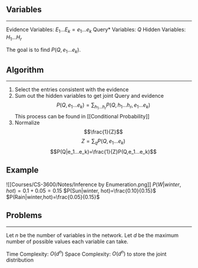 ## Variables
___
Evidence Variables: $E_1...E_k=e_1...e_k$
Query* Variables: $Q$
Hidden Variables: $H_1...H_r$

The goal is to find $P(Q,e_1...e_k)$.

## Algorithm
___
1. Select the entries consistent with the evidence 
2. Sum out the hidden variables to get joint Query and evidence $$P(Q,e_1...e_k)=\sum_{h_1...h_r}P(Q,h_1...h_r,e_1...e_k)$$This process can be found in [[Conditional Probability]]
3. Normalize $$\frac{1}{Z}$$$$Z=\sum_qP(Q,e_1...e_k)$$ $$P(Q|e_1...e_k)=\frac{1}{Z}P(Q,e_1...e_k)$$
## Example
![[Courses/CS-3600/Notes/Inference by Enumeration.png]]
$P(W|winter,hot)=0.1+0.05=0.15$
$P(Sun|winter, hot)=\frac{0.10}{0.15}$
$P(Rain|winter,hot)=\frac{0.05}{0.15}$

## Problems
_____
Let $n$ be the number of variables in the network. Let $d$ be the maximum number of possible values each variable can take.

Time Complexity: $O(d^n)$
Space Complexity: $O(d^n)$ to store the joint distribution

